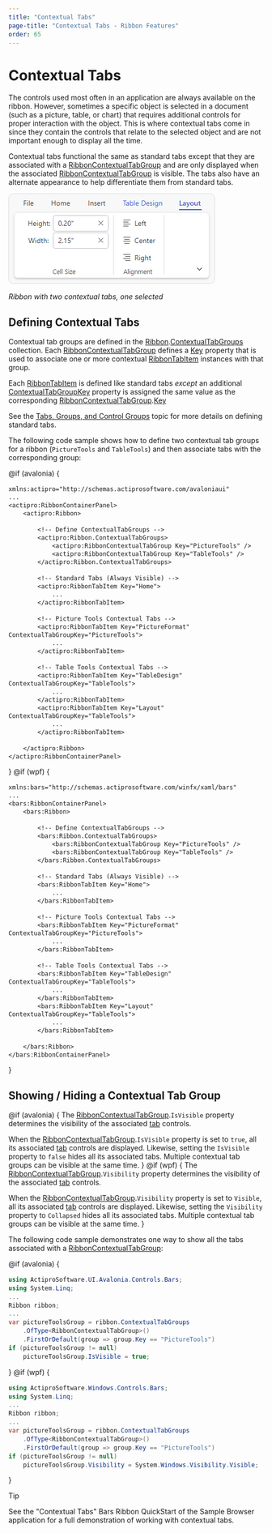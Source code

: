 ```yaml
---
title: "Contextual Tabs"
page-title: "Contextual Tabs - Ribbon Features"
order: 65
---
```

# Contextual Tabs

The controls used most often in an application are always available on the ribbon.  However, sometimes a specific object is selected in a document (such as a picture, table, or chart) that requires additional controls for proper interaction with the object.  This is where contextual tabs come in since they contain the controls that relate to the selected object and are not important enough to display all the time.

Contextual tabs functional the same as standard tabs except that they are associated with a [RibbonContextualTabGroup](xref:@ActiproUIRoot.Controls.Bars.RibbonContextualTabGroup) and are only displayed when the associated [RibbonContextualTabGroup](xref:@ActiproUIRoot.Controls.Bars.RibbonContextualTabGroup) is visible. The tabs also have an alternate appearance to help differentiate them from standard tabs.

![Screenshot](../images/contextual-tab-groups.png)

*Ribbon with two contextual tabs, one selected*

## Defining Contextual Tabs

Contextual tab groups are defined in the [Ribbon](xref:@ActiproUIRoot.Controls.Bars.Ribbon).[ContextualTabGroups](xref:@ActiproUIRoot.Controls.Bars.Ribbon.ContextualTabGroups) collection.  Each [RibbonContextualTabGroup](xref:@ActiproUIRoot.Controls.Bars.RibbonContextualTabGroup) defines a [Key](xref:@ActiproUIRoot.Controls.Bars.RibbonContextualTabGroup.Key) property that is used to associate one or more contextual [RibbonTabItem](xref:@ActiproUIRoot.Controls.Bars.RibbonTabItem) instances with that group.

Each [RibbonTabItem](xref:@ActiproUIRoot.Controls.Bars.RibbonTabItem) is defined like standard tabs *except* an additional [ContextualTabGroupKey](xref:@ActiproUIRoot.Controls.Bars.RibbonTabItem.ContextualTabGroupKey) property is assigned the same value as the corresponding [RibbonContextualTabGroup](xref:@ActiproUIRoot.Controls.Bars.RibbonContextualTabGroup).[Key](xref:@ActiproUIRoot.Controls.Bars.RibbonContextualTabGroup.Key)

See the [Tabs, Groups, and Control Groups](tabs-groups-controlgroups.md) topic for more details on defining standard tabs.

The following code sample shows how to define two contextual tab groups for a ribbon (`PictureTools` and `TableTools`) and then associate tabs with the corresponding group:

@if (avalonia) {
```xaml
xmlns:actipro="http://schemas.actiprosoftware.com/avaloniaui"
...
<actipro:RibbonContainerPanel>
	<actipro:Ribbon>

		<!-- Define ContextualTabGroups -->
		<actipro:Ribbon.ContextualTabGroups>
			<actipro:RibbonContextualTabGroup Key="PictureTools" />
			<actipro:RibbonContextualTabGroup Key="TableTools" />
		</actipro:Ribbon.ContextualTabGroups>

		<!-- Standard Tabs (Always Visible) -->
		<actipro:RibbonTabItem Key="Home">
			...
		</actipro:RibbonTabItem>

		<!-- Picture Tools Contextual Tabs -->
		<actipro:RibbonTabItem Key="PictureFormat" ContextualTabGroupKey="PictureTools">
			...
		</actipro:RibbonTabItem>

		<!-- Table Tools Contextual Tabs -->
		<actipro:RibbonTabItem Key="TableDesign" ContextualTabGroupKey="TableTools">
			...
		</actipro:RibbonTabItem>
		<actipro:RibbonTabItem Key="Layout" ContextualTabGroupKey="TableTools">
			...
		</actipro:RibbonTabItem>

	</actipro:Ribbon>
</actipro:RibbonContainerPanel>
```
}
@if (wpf) {
```xaml
xmlns:bars="http://schemas.actiprosoftware.com/winfx/xaml/bars"
...
<bars:RibbonContainerPanel>
	<bars:Ribbon>

		<!-- Define ContextualTabGroups -->
		<bars:Ribbon.ContextualTabGroups>
			<bars:RibbonContextualTabGroup Key="PictureTools" />
			<bars:RibbonContextualTabGroup Key="TableTools" />
		</bars:Ribbon.ContextualTabGroups>

		<!-- Standard Tabs (Always Visible) -->
		<bars:RibbonTabItem Key="Home">
			...
		</bars:RibbonTabItem>

		<!-- Picture Tools Contextual Tabs -->
		<bars:RibbonTabItem Key="PictureFormat" ContextualTabGroupKey="PictureTools">
			...
		</bars:RibbonTabItem>

		<!-- Table Tools Contextual Tabs -->
		<bars:RibbonTabItem Key="TableDesign" ContextualTabGroupKey="TableTools">
			...
		</bars:RibbonTabItem>
		<bars:RibbonTabItem Key="Layout" ContextualTabGroupKey="TableTools">
			...
		</bars:RibbonTabItem>

	</bars:Ribbon>
</bars:RibbonContainerPanel>
```
}

## Showing / Hiding a Contextual Tab Group

@if (avalonia) {
The [RibbonContextualTabGroup](xref:@ActiproUIRoot.Controls.Bars.RibbonContextualTabGroup).`IsVisible` property determines the visibility of the associated [tab](tabs-groups-controlgroups.md) controls.

When the [RibbonContextualTabGroup](xref:@ActiproUIRoot.Controls.Bars.RibbonContextualTabGroup).`IsVisible` property is set to `true`, all its associated [tab](tabs-groups-controlgroups.md) controls are displayed.  Likewise, setting the `IsVisible` property to `false` hides all its associated tabs.  Multiple contextual tab groups can be visible at the same time.
}
@if (wpf) {
The [RibbonContextualTabGroup](xref:@ActiproUIRoot.Controls.Bars.RibbonContextualTabGroup).`Visibility` property determines the visibility of the associated [tab](tabs-groups-controlgroups.md) controls.

When the [RibbonContextualTabGroup](xref:@ActiproUIRoot.Controls.Bars.RibbonContextualTabGroup).`Visibility` property is set to `Visible`, all its associated [tab](tabs-groups-controlgroups.md) controls are displayed.  Likewise, setting the `Visibility` property to `Collapsed` hides all its associated tabs.  Multiple contextual tab groups can be visible at the same time.
}

The following code sample demonstrates one way to show all the tabs associated with a [RibbonContextualTabGroup](xref:@ActiproUIRoot.Controls.Bars.RibbonContextualTabGroup):

@if (avalonia) {
```csharp
using ActiproSoftware.UI.Avalonia.Controls.Bars;
using System.Linq;
...
Ribbon ribbon;
...
var pictureToolsGroup = ribbon.ContextualTabGroups
	.OfType<RibbonContextualTabGroup>()
	.FirstOrDefault(group => group.Key == "PictureTools")
if (pictureToolsGroup != null)
	pictureToolsGroup.IsVisible = true;
```
}
@if (wpf) {
```csharp
using ActiproSoftware.Windows.Controls.Bars;
using System.Linq;
...
Ribbon ribbon;
...
var pictureToolsGroup = ribbon.ContextualTabGroups
	.OfType<RibbonContextualTabGroup>()
	.FirstOrDefault(group => group.Key == "PictureTools")
if (pictureToolsGroup != null)
	pictureToolsGroup.Visibility = System.Windows.Visibility.Visible;
```
}

> [!TIP]
> See the "Contextual Tabs" Bars Ribbon QuickStart of the Sample Browser application for a full demonstration of working with contextual tabs.
